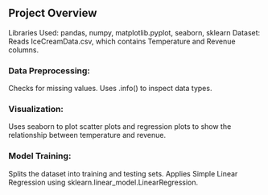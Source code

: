 ## Project Overview
Libraries Used: pandas, numpy, matplotlib.pyplot, seaborn, sklearn
Dataset: Reads IceCreamData.csv, which contains Temperature and Revenue columns.
### Data Preprocessing:
Checks for missing values.
Uses .info() to inspect data types.
### Visualization:
Uses seaborn to plot scatter plots and regression plots to show the relationship between temperature and revenue.
### Model Training:
Splits the dataset into training and testing sets.
Applies Simple Linear Regression using sklearn.linear_model.LinearRegression.
